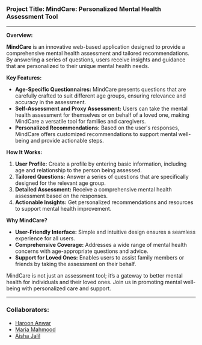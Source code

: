 ### Project Title: MindCare: Personalized Mental Health Assessment Tool

---

**Overview:**

**MindCare** is an innovative web-based application designed to provide a comprehensive mental health assessment and tailored recommendations. By answering a series of questions, users receive insights and guidance that are personalized to their unique mental health needs. 

**Key Features:**

- **Age-Specific Questionnaires:** MindCare presents questions that are carefully crafted to suit different age groups, ensuring relevance and accuracy in the assessment.
- **Self-Assessment and Proxy Assessment:** Users can take the mental health assessment for themselves or on behalf of a loved one, making MindCare a versatile tool for families and caregivers.
- **Personalized Recommendations:** Based on the user's responses, MindCare offers customized recommendations to support mental well-being and provide actionable steps.

**How It Works:**

1. **User Profile:** Create a profile by entering basic information, including age and relationship to the person being assessed.
2. **Tailored Questions:** Answer a series of questions that are specifically designed for the relevant age group.
3. **Detailed Assessment:** Receive a comprehensive mental health assessment based on the responses.
4. **Actionable Insights:** Get personalized recommendations and resources to support mental health improvement.

**Why MindCare?**

- **User-Friendly Interface:** Simple and intuitive design ensures a seamless experience for all users.
- **Comprehensive Coverage:** Addresses a wide range of mental health concerns with age-appropriate questions and advice.
- **Support for Loved Ones:** Enables users to assist family members or friends by taking the assessment on their behalf.

MindCare is not just an assessment tool; it’s a gateway to better mental health for individuals and their loved ones. Join us in promoting mental well-being with personalized care and support.

---
### Collaborators:
- [Haroon Anwar](https://github.com/Haroon527)
- [Maria Mahmood](https://github.com/MariaMahmood18)
- [Aisha Jalil](https://github.com)
